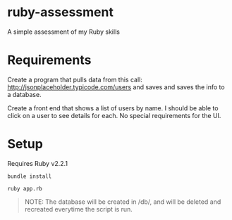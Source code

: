 # ruby-assessment
A simple assessment of my Ruby skills

# Requirements
Create a program that pulls data from this call: http://jsonplaceholder.typicode.com/users
and saves and saves the info to a database.

Create a front end that shows a list of users by name. I should be able to click on a user
to see details for each. No special requirements for the UI.

# Setup
Requires Ruby v2.2.1

`bundle install`

`ruby app.rb`

> NOTE: The database will be created in /db/, and will be deleted and recreated everytime 
> the script is run.
